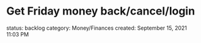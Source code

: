 # Get Friday money back/cancel/login

status: backlog
category: Money/Finances
created: September 15, 2021 11:03 PM